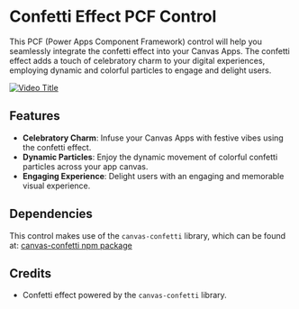 # Confetti Effect PCF Control

This PCF (Power Apps Component Framework) control will help you seamlessly integrate the confetti effect into your Canvas Apps. The confetti effect adds a touch of celebratory charm to your digital experiences, employing dynamic and colorful particles to engage and delight users.

[![Video Title](http://img.youtube.com/vi/4yr76m01g08/0.jpg)](http://www.youtube.com/watch?v=4yr76m01g08)


## Features

- **Celebratory Charm**: Infuse your Canvas Apps with festive vibes using the confetti effect.
- **Dynamic Particles**: Enjoy the dynamic movement of colorful confetti particles across your app canvas.
- **Engaging Experience**: Delight users with an engaging and memorable visual experience.

## Dependencies

This control makes use of the `canvas-confetti` library, which can be found at: [canvas-confetti npm package](https://www.npmjs.com/package/canvas-confetti)

## Credits

- Confetti effect powered by the `canvas-confetti` library.




